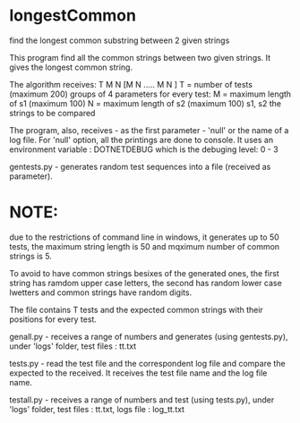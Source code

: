 # longestCommon
find the longest common substring between 2 given strings

This program find all the common strings between two given strings. 
It gives the longest common string.

The algorithm receives: T M N <s1> <s2> [M N <s1> <s2> ..... M N <s1> <s2>]
T = number of tests (maximum 200)
groups of 4 parameters for every test:
M = maximum length of s1 (maximum 100)
N = maximum length of s2 (maximum 100)
s1, s2 the strings to be compared

The program, also, receives - as the first parameter - 'null' or the name of a log file.
For 'null' option, all the printings are done to console.
It uses an environment variable : DOTNETDEBUG which is the debuging level: 0 - 3

gentests.py - generates random test sequences into a file (received as parameter). 

NOTE: 
====
due to the restrictions of command line in windows, it generates up to 50 tests,
the maximum string length is 50 and mqximum number of common strings is 5.

To avoid to have common strings besixes of the generated ones, the first string has ramdom
upper case letters, the second has random lower case lwetters and common strings have random digits.

The file contains T tests and the expected common strings with their positions for every test.

genall.py - receives a range of numbers and generates (using gentests.py), under 'logs' folder,
test files : tt<n>.txt

tests.py - read the test file and the correspondent log file and compare the expected to the received.
It receives the test file name and the log file name.

testall.py - receives a range of numbers and test (using tests.py), under 'logs' folder,
test files : tt<n>.txt, logs file : log_tt<n>.txt
